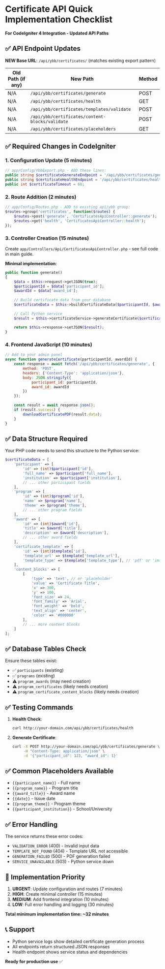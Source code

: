 # Certificate API Quick Implementation Checklist

**For CodeIgniter 4 Integration - Updated API Paths**

## ✅ API Endpoint Updates

**NEW Base URL**: `/api/ybb/certificates/` (matches existing export pattern)

| Old Path (if any) | New Path | Method |
|-------------------|----------|---------|
| N/A | `/api/ybb/certificates/generate` | POST |
| N/A | `/api/ybb/certificates/health` | GET |
| N/A | `/api/ybb/certificates/templates/validate` | POST |
| N/A | `/api/ybb/certificates/content-blocks/validate` | POST |
| N/A | `/api/ybb/certificates/placeholders` | GET |

## ✅ Required Changes in CodeIgniter

### 1. Configuration Update (5 minutes)
```php
// app/Config/YbbExport.php - ADD these lines:
public string $certificateGenerateEndpoint = '/api/ybb/certificates/generate';
public string $certificateHealthEndpoint = '/api/ybb/certificates/health';
public int $certificateTimeout = 60;
```

### 2. Route Addition (2 minutes)
```php
// app/Config/Routes.php - ADD to existing api/ybb group:
$routes->group('certificates', function($routes) {
    $routes->post('generate', 'CertificatesApiController::generate');
    $routes->get('health', 'CertificatesApiController::health');
});
```

### 3. Controller Creation (15 minutes)
Create `app/Controllers/Api/CertificatesApiController.php` - see full code in main guide.

**Minimal implementation**:
```php
public function generate()
{
    $data = $this->request->getJSON(true);
    $participantId = $data['participant_id'];
    $awardId = $data['award_id'];
    
    // Build certificate data from your database
    $certificateData = $this->buildCertificateData($participantId, $awardId);
    
    // Call Python service
    $result = $this->certificateService->generateCertificate($certificateData);
    
    return $this->response->setJSON($result);
}
```

### 4. Frontend JavaScript (10 minutes)
```javascript
// Add to your admin panel
async function generateCertificate(participantId, awardId) {
    const response = await fetch('/api/ybb/certificates/generate', {
        method: 'POST',
        headers: {'Content-Type': 'application/json'},
        body: JSON.stringify({
            participant_id: participantId,
            award_id: awardId
        })
    });
    
    const result = await response.json();
    if (result.success) {
        downloadCertificatePDF(result.data);
    }
}
```

## ✅ Data Structure Required

Your PHP code needs to send this structure to the Python service:

```php
$certificateData = [
    'participant' => [
        'id' => (int)$participant['id'],
        'full_name' => $participant['full_name'],
        'institution' => $participant['institution'],
        // ... other participant fields
    ],
    'program' => [
        'id' => (int)$program['id'],
        'name' => $program['name'],
        'theme' => $program['theme'],
        // ... other program fields
    ],
    'award' => [
        'id' => (int)$award['id'],
        'title' => $award['title'],
        'description' => $award['description'],
        // ... other award fields
    ],
    'certificate_template' => [
        'id' => (int)$template['id'],
        'template_url' => $template['template_url'],
        'template_type' => $template['template_type'], // 'pdf' or 'image'
    ],
    'content_blocks' => [
        [
            'type' => 'text', // or 'placeholder'
            'value' => 'Certificate Title',
            'x' => 300,
            'y' => 100,
            'font_size' => 24,
            'font_family' => 'Arial',
            'font_weight' => 'bold',
            'text_align' => 'center',
            'color' => '#000000'
        ],
        // ... more content blocks
    ]
];
```

## ✅ Database Tables Check

Ensure these tables exist:
- ✅ `participants` (existing)
- ✅ `programs` (existing)
- ⚠️ `program_awards` (may need creation)
- ⚠️ `program_certificates` (likely needs creation)
- ⚠️ `program_certificate_content_blocks` (likely needs creation)

## ✅ Testing Commands

1. **Health Check**:
   ```bash
   curl http://your-domain.com/api/ybb/certificates/health
   ```

2. **Generate Certificate**:
   ```bash
   curl -X POST http://your-domain.com/api/ybb/certificates/generate \
        -H "Content-Type: application/json" \
        -d '{"participant_id": 123, "award_id": 1}'
   ```

## ✅ Common Placeholders Available

- `{{participant_name}}` - Full name
- `{{program_name}}` - Program title
- `{{award_title}}` - Award name
- `{{date}}` - Issue date
- `{{program_theme}}` - Program theme
- `{{participant_institution}}` - School/University

## ✅ Error Handling

The service returns these error codes:
- `VALIDATION_ERROR` (400) - Invalid input data
- `TEMPLATE_NOT_FOUND` (404) - Template URL not accessible
- `GENERATION_FAILED` (500) - PDF generation failed
- `SERVICE_UNAVAILABLE` (503) - Python service down

## 🚀 Implementation Priority

1. **URGENT**: Update configuration and routes (7 minutes)
2. **HIGH**: Create minimal controller (15 minutes)
3. **MEDIUM**: Add frontend integration (10 minutes)
4. **LOW**: Full error handling and logging (30 minutes)

**Total minimum implementation time: ~32 minutes**

## 📞 Support

- Python service logs show detailed certificate generation process
- All endpoints return structured JSON responses
- Health endpoint shows service status and dependencies

**Ready for production use** ✅
